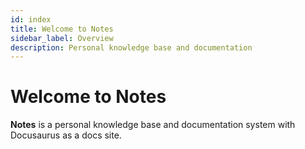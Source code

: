 ```yaml
---
id: index
title: Welcome to Notes
sidebar_label: Overview
description: Personal knowledge base and documentation
---
```


# Welcome to Notes

**Notes** is a personal knowledge base and documentation system with Docusaurus as a docs site.